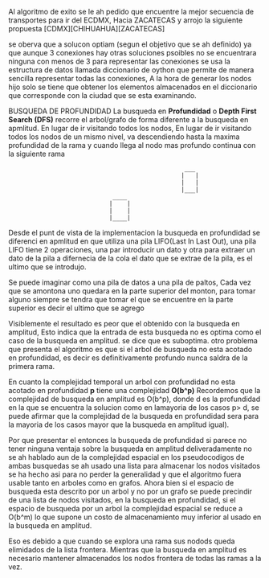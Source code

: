 Al algoritmo de exito se le ah pedido que encuentre la mejor secuencia de transportes para ir del ECDMX, Hacia ZACATECAS y arrojo la siguiente propuesta
[CDMX][CHIHUAHUA][ZACATECAS]

se oberva que a solucon optiam (segun el objetivo que se ah definido) ya que aunque 3 conexiones hay otras soluciones psoibles no se encuentrara ninguna con menos de 3
para representar las conexiones se usa la estructura de datos llamada diccionario de oython que permite de manera sencilla representar todas las conexiones, A la hora de generar los nodos hijo solo se tiene que obtener los elementos almacenados en el diccionario que corresponde con la ciudad que se esta examinando.

BUSQUEDA DE PROFUNDIDAD
La busqueda en **Profundidad** o **Depth First Search (DFS)** recorre el arbol/grafo de forma diferente a la busqueda en apmlitud. En lugar de ir visitando todos los nodos, En lugar de ir visitando todos los nodos de un mismo nivel, va descendiendo hasta la maxima profundidad de la rama y cuando llega al nodo mas profundo continua con la siguiente rama

                                                     ___
                                                    |   |
                                                    |   |
                                                    |___|
                                 ____
                                |    |
                                |    |
                                |____|




Desde  el punt de vista de la implementacion la busqueda en profundidad se diferenci en apmlitud en que utiliza una pila LIFO(Last In Last Out), una pila LIFO tiene 2 operaciones, una par introducir un dato y otra para extraer un dato de la pila a difernecia de la cola el dato que se extrae de la pila, es el ultimo que se introdujo. 

Se puede imaginar como una pila de datos a una pila de paltos, Cada vez que se amontona uno quedara en la parte superior del monton, para tomar alguno siempre se tendra que tomar el que se encuentre en la parte superior es decir el ultimo que se agrego



Visiblemente el resultado es peor que el obtenido con la busqueda en amplitud, Esto indica que la entrada de esta busqueda no es optima como el caso de la busqueda en amplitud. se dice que es suboptima. otro problema que presenta el algoritmo es que si el arbol de busqueda no esta acotado en profundidad, es decir es definitivamente profundo nunca saldra de la primera rama.

En cuanto la complejidad temporal un arbol con profundidad no esta acotado en profundidad **p** tiene una complejidad **O(b^p)** Recordemos que la complejidad de busqueda en amplitud es O(b^p), donde d es la profundidad en la que se encuentra la solucion como en lamayoria de los casos p> d, se puede afirmar que la complejidad de la busqueda en profundidad sera para la mayoria de los casos mayor que la busqueda en amplitud igual). 

Por que presentar el entonces la busqueda de profundidad si parece no tener ninguna ventaja sobre la busqueda en amplitud deliveradamente no se ah hablado aun de la complejidad espacial en los pseudocodigos de ambas busquedas se ah usado una lista para almacenar los nodos visitados se ha hecho asi para no perder la generalidad y que el algoritmo fuera usable tanto en arboles como en grafos. Ahora bien si el espacio de busqueda esta descrito por un arbol y no por un grafo se puede precindir de una lista de nodos visitados, en la busqueda en profundidad, si el espacio de busqueda por un arbol la complejidad espacial se reduce a O(b^m) lo que supone un costo de almacenamiento muy inferior al usado en la busqueda en amplitud.

Eso es debido a que cuando se explora una rama sus nodods queda elimidados de la lista frontera. Mientras que la busqueda en amplitud es necesario mantener almacenados los nodos frontera de todas las ramas a la vez.